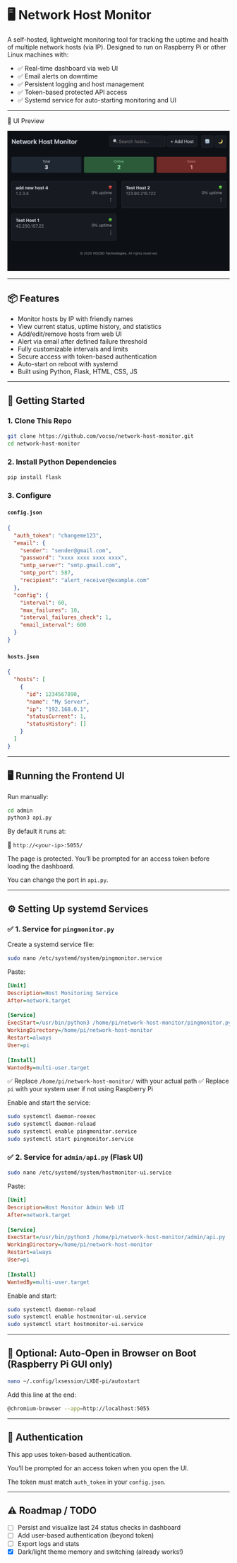 # 🖥️ Network Host Monitor

A self-hosted, lightweight monitoring tool for tracking the uptime and health of multiple network hosts (via IP). Designed to run on Raspberry Pi or other Linux machines with:

- ✅ Real-time dashboard via web UI
- ✅ Email alerts on downtime
- ✅ Persistent logging and host management
- ✅ Token-based protected API access
- ✅ Systemd service for auto-starting monitoring and UI

---

📸 UI Preview

![UI Preview](admin/screenshot.png)

---

## 📦 Features

- Monitor hosts by IP with friendly names
- View current status, uptime history, and statistics
- Add/edit/remove hosts from web UI
- Alert via email after defined failure threshold
- Fully customizable intervals and limits
- Secure access with token-based authentication
- Auto-start on reboot with systemd
- Built using Python, Flask, HTML, CSS, JS

---

## 🚀 Getting Started

### 1. Clone This Repo

```bash
git clone https://github.com/vocso/network-host-monitor.git
cd network-host-monitor
```

### 2. Install Python Dependencies

```bash
pip install flask
```

### 3. Configure

#### `config.json`

```json
{
  "auth_token": "changeme123",
  "email": {
    "sender": "sender@gmail.com",
    "password": "xxxx xxxx xxxx xxxx",
    "smtp_server": "smtp.gmail.com",
    "smtp_port": 587,
    "recipient": "alert_receiver@example.com"
  },
  "config": {
    "interval": 60,
    "max_failures": 10,
    "interval_failures_check": 1,
    "email_interval": 600
  }
}
```

#### `hosts.json`

```json
{
  "hosts": [
    {
      "id": 1234567890,
      "name": "My Server",
      "ip": "192.168.0.1",
      "statusCurrent": 1,
      "statusHistory": []
    }
  ]
}
```

---

## 🖥️ Running the Frontend UI

Run manually:

```bash
cd admin
python3 api.py
```

By default it runs at:

📍 `http://<your-ip>:5055/`

The page is protected. You’ll be prompted for an access token before loading the dashboard.

You can change the port in `api.py`.

---

## ⚙️ Setting Up systemd Services

### ✅ 1. Service for `pingmonitor.py`

Create a systemd service file:

```bash
sudo nano /etc/systemd/system/pingmonitor.service
```

Paste:

```ini
[Unit]
Description=Host Monitoring Service
After=network.target

[Service]
ExecStart=/usr/bin/python3 /home/pi/network-host-monitor/pingmonitor.py
WorkingDirectory=/home/pi/network-host-monitor
Restart=always
User=pi

[Install]
WantedBy=multi-user.target
```

✅ Replace `/home/pi/network-host-monitor/` with your actual path
✅ Replace `pi` with your system user if not using Raspberry Pi

Enable and start the service:

```bash
sudo systemctl daemon-reexec
sudo systemctl daemon-reload
sudo systemctl enable pingmonitor.service
sudo systemctl start pingmonitor.service
```

### ✅ 2. Service for `admin/api.py` (Flask UI)

```bash
sudo nano /etc/systemd/system/hostmonitor-ui.service
```

Paste:

```ini
[Unit]
Description=Host Monitor Admin Web UI
After=network.target

[Service]
ExecStart=/usr/bin/python3 /home/pi/network-host-monitor/admin/api.py
WorkingDirectory=/home/pi/network-host-monitor
Restart=always
User=pi

[Install]
WantedBy=multi-user.target
```

Enable and start:

```bash
sudo systemctl daemon-reload
sudo systemctl enable hostmonitor-ui.service
sudo systemctl start hostmonitor-ui.service
```

---

## 🧠 Optional: Auto-Open in Browser on Boot (Raspberry Pi GUI only)

```bash
nano ~/.config/lxsession/LXDE-pi/autostart
```

Add this line at the end:

```bash
@chromium-browser --app=http://localhost:5055
```

---

## 🔐 Authentication

This app uses token-based authentication.

You’ll be prompted for an access token when you open the UI.

The token must match `auth_token` in your `config.json`.

---

## ⚠️ Roadmap / TODO

- [ ] Persist and visualize last 24 status checks in dashboard
- [ ] Add user-based authentication (beyond token)
- [ ] Export logs and stats
- [x] Dark/light theme memory and switching (already works!)
